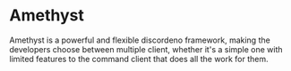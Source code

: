 # Amethyst

Amethyst is a powerful and flexible discordeno framework, making the developers choose between multiple client, whether it's a simple one with limited features to the command client that does all the work for them.
